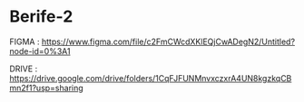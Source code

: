 # Berife-2
FIGMA : https://www.figma.com/file/c2FmCWcdXKlEQjCwADegN2/Untitled?node-id=0%3A1


DRIVE : https://drive.google.com/drive/folders/1CqFJFUNMnvxczxrA4UN8kgzkqCBmn2f1?usp=sharing


